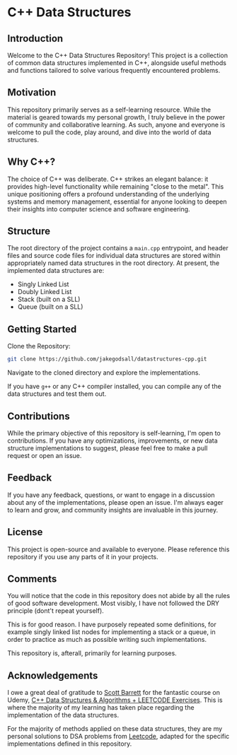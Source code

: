 # C++ Data Structures
## Introduction
Welcome to the C++ Data Structures Repository! This project is a collection of common data structures implemented in C++, alongside useful methods and functions tailored to solve various frequently encountered problems.

## Motivation
This repository primarily serves as a self-learning resource. While the material is geared towards my personal growth, I truly believe in the power of community and collaborative learning. As such, anyone and everyone is welcome to pull the code, play around, and dive into the world of data structures.

## Why C++?
The choice of C++ was deliberate. C++ strikes an elegant balance: it provides high-level functionality while remaining "close to the metal". This unique positioning offers a profound understanding of the underlying systems and memory management, essential for anyone looking to deepen their insights into computer science and software engineering.

## Structure

The root directory of the project contains a `main.cpp` entrypoint, and header files and source code files for individual data structures are stored within appropriately named data structures in the root directory.
At present, the implemented data structures are:

* Singly Linked List
* Doubly Linked List
* Stack (built on a SLL)
* Queue (built on a SLL)

## Getting Started
Clone the Repository:

```bash
git clone https://github.com/jakegodsall/datastructures-cpp.git
```

Navigate to the cloned directory and explore the implementations.

If you have `g++` or any C++ compiler installed, you can compile any of the data structures and test them out.

## Contributions
While the primary objective of this repository is self-learning, I'm open to contributions. If you have any optimizations, improvements, or new data structure implementations to suggest, please feel free to make a pull request or open an issue.

## Feedback
If you have any feedback, questions, or want to engage in a discussion about any of the implementations, please open an issue. I'm always eager to learn and grow, and community insights are invaluable in this journey.

## License
This project is open-source and available to everyone. Please reference this repository if you use any parts of it in your projects.

## Comments

You will notice that the code in this repository does not abide by all the rules of good software development. Most visibly, I have not followed the DRY principle (dont't repeat yourself).

This is for good reason. I have purposely repeated some definitions, for example singly linked list nodes for implementing a stack or a queue, in order to practice as much as possible writing such implementations.

This repository is, afterall, primarily for learning purposes.

## Acknowledgements
I owe a great deal of gratitude to [Scott Barrett](https://scottbarrett.com/) for the fantastic course on Udemy, [C++ Data Structures & Algorithms + LEETCODE Exercises](https://www.udemy.com/course/data-structures-algorithms-cpp/).
This is where the majority of my learning has taken place regarding the implementation of the data structures.

For the majority of methods applied on these data structures, they are my personal solutions to DSA problems from [Leetcode](https://leetcode.com/), adapted for the specific implementations defined in this repository.